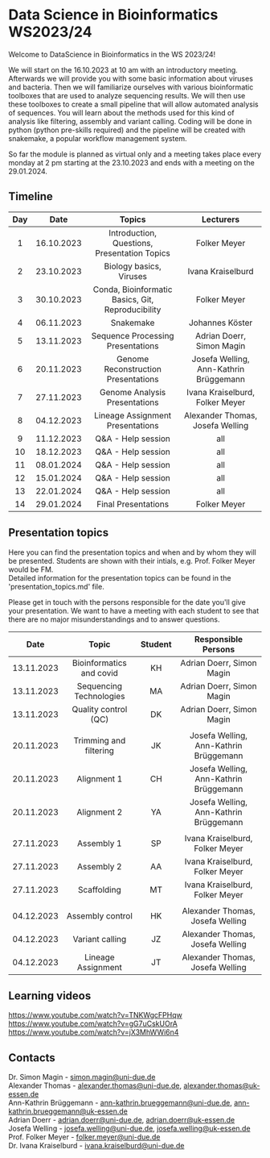 # Data Science in Bioinformatics WS2023/24

Welcome to DataScience in Bioinformatics in the WS 2023/24!

We will start on the 16.10.2023 at 10 am with an introductory meeting. Afterwards we will provide you with some basic information about viruses and bacteria. Then we will familiarize ourselves with various bioinformatic toolboxes that are used to analyze sequencing results. We will then use these toolboxes to create a small pipeline that will allow automated analysis of sequences. You will learn about the methods used for this kind of analysis like filtering, assembly and variant calling. Coding will be done in python (python pre-skills required) and the pipeline will be created with snakemake, a popular workflow management system.

So far the module is planned as virtual only and a meeting takes place every monday at 2 pm starting at the 23.10.2023 and ends with a meeting on the 29.01.2024.

## Timeline

| Day | Date | Topics | Lecturers |
| :---: | :----: | :---: | :---: |
| 1 | 16.10.2023 | Introduction, Questions, Presentation Topics | Folker Meyer |
| 2 | 23.10.2023 | Biology basics, Viruses | Ivana Kraiselburd |
| 3 | 30.10.2023 | Conda, Bioinformatic Basics, Git, Reproducibility | Folker Meyer |
| 4 | 06.11.2023 | Snakemake | Johannes Köster |
| 5 | 13.11.2023 | Sequence Processing Presentations | Adrian Doerr, Simon Magin |
| 6 | 20.11.2023 | Genome Reconstruction Presentations | Josefa Welling, Ann-Kathrin Brüggemann |
| 7 | 27.11.2023 | Genome Analysis Presentations | Ivana Kraiselburd, Folker Meyer |
| 8 | 04.12.2023 | Lineage Assignment Presentations | Alexander Thomas, Josefa Welling |
| 9 | 11.12.2023 | Q&A - Help session | all |
| 10 | 18.12.2023 | Q&A - Help session | all |
| 11 | 08.01.2024 | Q&A - Help session | all |
| 12 | 15.01.2024 | Q&A - Help session | all |
| 13 | 22.01.2024 | Q&A - Help session | all |
| 14 | 29.01.2024 | Final Presentations | Folker Meyer |

## Presentation topics
Here you can find the presentation topics and when and by whom they will be presented. Students are shown with their intials, e.g. Prof. Folker Meyer would be FM.    
Detailed information for the presentation topics can be found in the 'presentation_topics.md' file.

Please get in touch with the persons responsible for the date you'll give your presentation. We want to have a meeting with each student to see that there are no major misunderstandings and to answer questions.

| Date | Topic | Student | Responsible Persons |
| :---: | :---: | :---: | :---: |
| 13.11.2023 | Bioinformatics and covid | KH | Adrian Doerr, Simon Magin |
| 13.11.2023 | Sequencing Technologies | MA | Adrian Doerr, Simon Magin |
| 13.11.2023 | Quality control (QC) | DK | Adrian Doerr, Simon Magin |
||||||
| 20.11.2023 | Trimming and filtering | JK | Josefa Welling, Ann-Kathrin Brüggemann |
| 20.11.2023 | Alignment 1 | CH | Josefa Welling, Ann-Kathrin Brüggemann |
| 20.11.2023 | Alignment 2 | YA | Josefa Welling, Ann-Kathrin Brüggemann |
||||||
| 27.11.2023 | Assembly 1 | SP | Ivana Kraiselburd, Folker Meyer |
| 27.11.2023 | Assembly 2 | AA | Ivana Kraiselburd, Folker Meyer |
| 27.11.2023 | Scaffolding | MT | Ivana Kraiselburd, Folker Meyer |
||||||
| 04.12.2023 | Assembly control | HK | Alexander Thomas, Josefa Welling |
| 04.12.2023 | Variant calling | JZ | Alexander Thomas, Josefa Welling |
| 04.12.2023 | Lineage Assignment | JT | Alexander Thomas, Josefa Welling |

## Learning videos

https://www.youtube.com/watch?v=TNKWgcFPHqw   
https://www.youtube.com/watch?v=gG7uCskUOrA   
https://www.youtube.com/watch?v=jX3MhWWi6n4   

## Contacts
   
Dr. Simon Magin - simon.magin@uni-due.de          
Alexander Thomas  - alexander.thomas@uni-due.de, alexander.thomas@uk-essen.de     
Ann-Kathrin Brüggemann - ann-kathrin.brueggemann@uni-due.de, ann-kathrin.brueggemann@uk-essen.de      
Adrian Doerr - adrian.doerr@uni-due.de, adrian.doerr@uk-essen.de       
Josefa Welling - josefa.welling@uni-due.de, josefa.welling@uk-essen.de      
Prof. Folker Meyer - folker.meyer@uni-due.de     
Dr. Ivana Kraiselburd - ivana.kraiselburd@uni-due.de   
